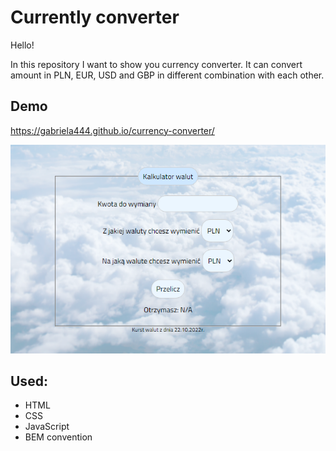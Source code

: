 # Currently converter 

Hello! 

In this repository I want to show you currency converter. It can convert amount in PLN, EUR, USD and GBP in different combination with each other.

 

## Demo 
https://gabriela444.github.io/currency-converter/ 

![preview of web](images/preview.png) 

## Used:  
- HTML 
- CSS 
- JavaScript 
- BEM convention 